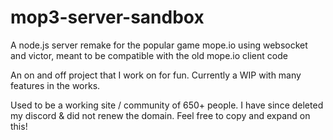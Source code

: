 # mop3-server-sandbox

A node.js server remake for the popular game mope.io using websocket and victor, meant to be compatible with the old mope.io client code

An on and off project that I work on for fun. Currently a WIP with many features in the works.

Used to be a working site / community of 650+ people. I have since deleted my discord & did not renew the domain. Feel free to copy and expand on this!
